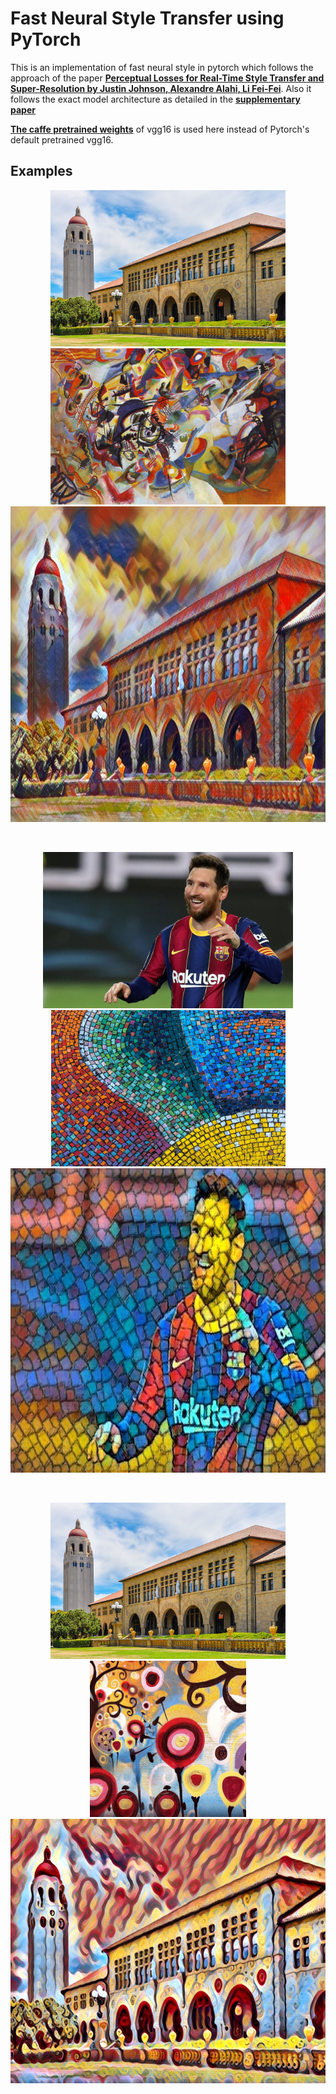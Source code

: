 # Fast Neural Style Transfer using PyTorch

This is an implementation of fast neural style in pytorch which follows the approach of the paper [**Perceptual Losses for Real-Time Style Transfer and Super-Resolution by 
Justin Johnson, Alexandre Alahi, Li Fei-Fei**](https://arxiv.org/abs/1603.08155). 
Also it follows the exact model architecture as detailed in the [**supplementary paper**](https://cs.stanford.edu/people/jcjohns/papers/fast-style/fast-style-supp.pdf)

[**The caffe pretrained weights**](https://github.com/jcjohnson/pytorch-vgg) of vgg16 is used here instead of Pytorch's default pretrained vgg16.


<h2> Examples </h2>
<p align = 'center'>
<img src = 'images/stanford.jpg' height = '250px'>
<img src = 'images/painting3.jpg' height = '250px'>
<img src = 'images/stan-pain3.jpg' height = 505px>
</p>
<br>
<p align = 'center'>
<img src = 'images/Messi.jpg' height = '250px'>
<img src = 'images/mosaic2.jpg' height = '250px'>
<img src = 'images/messi-mosaic2.jpg' height = 487px>
</p>
<br>
<p align = 'center'>
<img src = 'images/stanford.jpg' height = '250px'>
<img src = 'images/candy.jpg' height = '250px'>
<img src = 'images/stan-candy.jpg' height = 423px>
</p>
